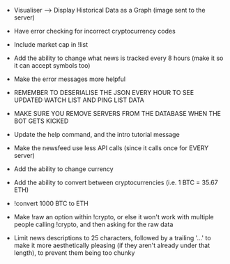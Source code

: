 - Visualiser --> Display Historical Data as a Graph (image sent to the server)
- Have error checking for incorrect cryptocurrency codes

- Include market cap in !list
- Add the ability to change what news is tracked every 8 hours (make it so it can accept symbols too)
- Make the error messages more helpful
- REMEMBER TO DESERIALISE THE JSON EVERY HOUR TO SEE UPDATED WATCH LIST AND PING LIST DATA
- MAKE SURE YOU REMOVE SERVERS FROM THE DATABASE WHEN THE BOT GETS KICKED
- Update the help command, and the intro tutorial message
- Make the newsfeed use less API calls (since it calls once for EVERY server)
- Add the ability to change currency
- Add the ability to convert between cryptocurrencies (i.e. 1 BTC = 35.67 ETH)
 - !convert 1000 BTC to ETH
- Make !raw an option within !crypto, or else it won't work with multiple people calling !crypto, and then asking for the raw data
- Limit news descriptions to 25 characters, followed by a trailing '...' to make it more aesthetically pleasing (if they aren't already under that length), to prevent them being too chunky